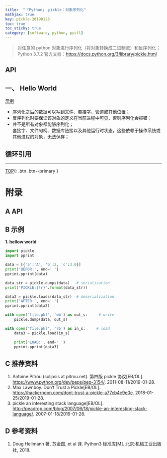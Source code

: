 ```yaml
---
title:  "「Python」 pickle：对象序列化"
mathjax: true
key: pickle-20190128
toc: true
toc_sticky: true
category: [software, python, pystl]
---
```

<span id='head'></span>  

> 对任意的 python 对象进行序列化（将对象转换成二进制流）和反序列化；  
Python 3.7.2 官方文档：<https://docs.python.org/3/library/pickle.html>    

## API

## 一、 Hello World
[示例](#hellow_world)  
- 序列化之后的数据可以写到文件、套接字、管道或其他位置；   
- 反序列化时要保证该对象的定义在当前进程中可见，否则序列化会报错；     
- 并不是所有对象都能够序列化；  
套接字、文件句柄、数据库链接以及其他运行时状态，这些依赖于操作系统或其他进程的对象，无法保存；

## 循环引用


-------------------  
[TOP](#head){: .btn .btn--primary }




# 附录
## A API


## B 示例
<span id="hellow_world">**1. hellow world**</span>  


```python
import pickle
import pprint

data = [{'a':'A', 'b':2, 'c':3.0}]
print('BEFOR:', end=' ')
pprint.pprint(data)

data_str = pickle.dumps(data)   # serialization
print('PICKLE:{!r}'.format(data_str))

data2 = pickle.loads(data_str)  # deserialization
print('AFTER:', end=' ')
pprint.pprint(data2)

with open("file.pkl", 'wb') as out_s:     # write
    pickle.dump(data, out_s)

with open("file.pkl", 'rb') as in_s:     # load
    data3 = pickle.load(in_s)

    print('LOAD:', end=' ')
    pprint.pprint(data3)
```

## C 推荐资料
1. Antoine Pitrou (solipsis at pitrou.net). 第四版 pickle 协议[EB/OL]. <https://www.python.org/dev/peps/pep-3154/>. 2011-08-11/2019-01-28.   
2. Max Lawnboy. Don’t Trust a Pickle[EB/OL]. <https://hackernoon.com/dont-trust-a-pickle-a77cb4c9e0e>. 2018-01-25/2019-01-28.  
3. pickle an interesting stack language[EB/OL]. <http://peadrop.com/blog/2007/06/18/pickle-an-interesting-stack-language/>. 2007-01-18/2019-01-28.  

## D 参考资料
1. Doug Hellmann 著, 苏金国, et al 译. Python3 标准库[M]. 北京:机械工业出版社, 2018.  
